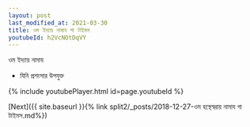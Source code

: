 ```yaml
---
layout: post
last_modified_at: 2021-03-30
title: ওম ইদ্যায় নামায গা টাইমস
youtubeId: h2VcNOtDqVY
---
```

 
 
 ওম ইদ্যায় নামায  
 
 -  যিনি প্রশংসার উপযুক্ত 
 
  
 
  
 
 
 
 
 
 


{% include youtubePlayer.html id=page.youtubeId %}
 
[Next]({{ site.baseurl }}{% link  split2/_posts/2018-12-27-ওম হস্থেস্বরায় নামায গা টাইমস.md%})
 
